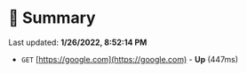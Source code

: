 # 📖 Summary
Last updated: **1/26/2022, 8:52:14 PM**

- `GET` [https://google.com](https://google.com) - **Up** (447ms)
